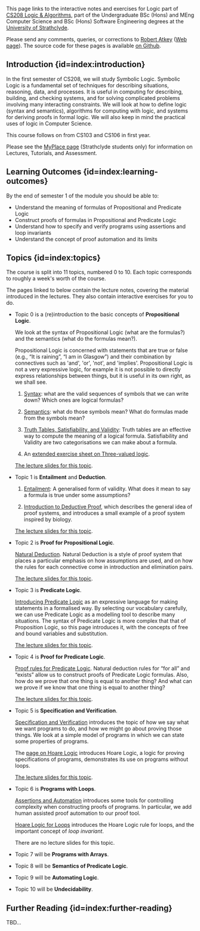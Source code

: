 This page links to the interactive notes and exercises for Logic part of [CS208 Logic & Algorithms](https://classes.myplace.strath.ac.uk/course/view.php?id=15121), part of the Undergraduate BSc (Hons) and MEng Computer Science and BSc (Hons) Software Engineering degrees at the [University of Strathclyde](https://www.strath.ac.uk/science/computerinformationsciences/).

Please send any comments, queries, or corrections to [Robert Atkey](mailto:robert.atkey@strath.ac.uk) ([Web page](https://bentnib.org)). The source code for these pages is available [on Github](https://github.com/msp-strath/cs208-logic).

## Introduction {id=index:introduction}

In the first semester of CS208, we will study Symbolic Logic. Symbolic Logic is a fundamental set of techniques for describing situations, reasoning, data, and processes. It is useful in computing for describing, building, and checking systems, and for solving complicated problems involving many interacting constraints. We will look at how to define logic (syntax and semantics), algorithms for computing with logic, and systems for deriving proofs in formal logic. We will also keep in mind the practical uses of logic in Computer Science.

This course follows on from CS103 and CS106 in first year.

Please see the [MyPlace page](https://classes.myplace.strath.ac.uk/course/view.php?id=15121) (Strathclyde students only) for information on Lectures, Tutorials, and Assessment.

## Learning Outcomes {id=index:learning-outcomes}

By the end of semester 1 of the module you should be able to:

- Understand the meaning of formulas of Propositional and Predicate Logic
- Construct proofs of formulas in Propositional and Predicate Logic
- Understand how to specify and verify programs using assertions and loop invariants
- Understand the concept of proof automation and its limits

## Topics {id=index:topics}

The course is split into 11 topics, numbered 0 to 10. Each topic corresponds to roughly a week's worth of the course.

The pages linked to below contain the lecture notes, covering the material introduced in the lectures. They also contain interactive exercises for you to do.

-  Topic 0 is a (re)introduction to the basic concepts of **Propositional Logic**.

   We look at the syntax of Propositional Logic (what are the formulas?) and the semantics (what do the formulas mean?).

   Propositional Logic is concerned with statements that are true or false (e.g., “It is raining”, “I am in Glasgow”) and their combination by connectives such as 'and', 'or', 'not', and 'implies'. Propositional Logic is not a very expressive logic, for example it is not possible to directly express relationships between things, but it is useful in its own right, as we shall see.

   1. [Syntax](prop-logic-syntax.md): what are the valid sequences of symbols that we can write down? Which ones are logical formulas?

   2. [Semantics](prop-logic-semantics.md): what do those symbols mean? What do formulas made from the symbols mean?

   3. [Truth Tables, Satisfiability, and Validity](truth-tables.md): Truth tables are an effective way to compute the meaning of a logical formula. Satisfiability and Validity are two categorisations we can make about a formula.

   4. An [extended exercise sheet on Three-valued logic](tutorial-0-three-valued.md).

   [The lecture slides for this topic](topic00-slides.pdf).

-  Topic 1 is **Entailment** and **Deduction**.

   1. [Entailment](entailment.md): A generalised form of validity. What does it mean to say a formula is true under some assumptions?

   2. [Introduction to Deductive Proof](proof-intro.md), which describes the general idea of proof systems, and introduces a small example of a proof system inspired by biology.

   [The lecture slides for this topic](topic01-slides.pdf).

-  Topic 2 is **Proof for Propositional Logic**.

   [Natural Deduction](natural-deduction-intro.md). Natural Deduction is a style of proof system that places a particular emphasis on how assumptions are used, and on how the rules for each connective come in introduction and elimination pairs.

   [The lecture slides for this topic](topic02-slides.pdf).

- Topic 3 is **Predicate Logic**.

  [Introducing Predicate Logic](pred-logic-intro.md) as an expressive language for making statements in a formalised way. By selecting our vocabulary carefully, we can use Predicate Logic as a modelling tool to describe many situations. The syntax of Predicate Logic is more complex that that of Proposition Logic, so this page introduces it, with the concepts of free and bound variables and substitution.


   [The lecture slides for this topic](topic03-slides.pdf).

-  Topic 4 is **Proof for Predicate Logic**.

   [Proof rules for Predicate Logic](pred-logic-rules.md). Natural deduction rules for “for all” and “exists” allow us to construct proofs of Predicate Logic formulas. Also, how do we prove that one thing is equal to another thing? And what can we prove if we know that one thing is equal to another thing?

   [The lecture slides for this topic](topic04-slides.pdf).


-  Topic 5 is **Specification and Verification**.

   [Specification and Verification](specify-verify.md) introduces the topic of how we say what we want programs to do, and how we might go about proving those things. We look at a simple model of programs in which we can state some properties of programs.

   The [page on Hoare Logic](hoare-logic.md) introduces Hoare Logic, a logic for proving specifications of programs, demonstrates its use on programs without loops.

   [The lecture slides for this topic](topic05-slides.pdf).

-  Topic 6 is **Programs with Loops**.

   [Assertions and Automation](hoare-assert-and-auto.md) introduces some tools for controlling complexity when constructing proofs of programs. In particular, we add human assisted proof automation to our proof tool.

   [Hoare Logic for Loops](hoare-loops.md) introduces the Hoare Logic rule for loops, and the important concept of *loop invariant*.

   There are no lecture slides for this topic.

-  Topic 7 will be **Programs with Arrays**.

-  Topic 8 will be **Semantics of Predicate Logic**.

-  Topic 9 will be **Automating Logic**.

-  Topic 10 will be **Undecidability**.

## Further Reading {id=index:further-reading}

TBD...
